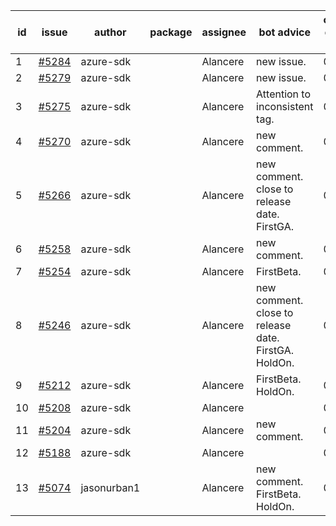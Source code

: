 | id | issue | author | package | assignee | bot advice | created date of issue | target release date | date from target |
| ------ | ------ | ------ | ------ | ------ | ------ | ------ | ------ | :-----: |
| 1 | [#5284](https://github.com/Azure/sdk-release-request/issues/5284) | azure-sdk |  | Alancere | new issue. | 06-21 | 07-25 |  |
| 2 | [#5279](https://github.com/Azure/sdk-release-request/issues/5279) | azure-sdk |  | Alancere | new issue. | 06-18 | 06-28 |  |
| 3 | [#5275](https://github.com/Azure/sdk-release-request/issues/5275) | azure-sdk |  | Alancere | Attention to inconsistent tag. | 06-14 | 07-26 |  |
| 4 | [#5270](https://github.com/Azure/sdk-release-request/issues/5270) | azure-sdk |  | Alancere | new comment. | 06-11 | 06-28 |  |
| 5 | [#5266](https://github.com/Azure/sdk-release-request/issues/5266) | azure-sdk |  | Alancere | new comment. close to release date. FirstGA. | 06-11 | 06-24 | 0 |
| 6 | [#5258](https://github.com/Azure/sdk-release-request/issues/5258) | azure-sdk |  | Alancere | new comment. | 06-06 | 06-21 |  |
| 7 | [#5254](https://github.com/Azure/sdk-release-request/issues/5254) | azure-sdk |  | Alancere | FirstBeta. | 06-05 | 06-21 |  |
| 8 | [#5246](https://github.com/Azure/sdk-release-request/issues/5246) | azure-sdk |  | Alancere | new comment. close to release date. FirstGA. HoldOn. | 06-05 | 06-27 | 2 |
| 9 | [#5212](https://github.com/Azure/sdk-release-request/issues/5212) | azure-sdk |  | Alancere | FirstBeta. HoldOn. | 05-21 | 06-21 |  |
| 10 | [#5208](https://github.com/Azure/sdk-release-request/issues/5208) | azure-sdk |  | Alancere |  | 05-15 | 06-21 |  |
| 11 | [#5204](https://github.com/Azure/sdk-release-request/issues/5204) | azure-sdk |  | Alancere | new comment. | 05-15 | 06-21 |  |
| 12 | [#5188](https://github.com/Azure/sdk-release-request/issues/5188) | azure-sdk |  | Alancere |  | 05-08 | 06-21 |  |
| 13 | [#5074](https://github.com/Azure/sdk-release-request/issues/5074) | jasonurban1 |  | Alancere | new comment. FirstBeta. HoldOn. | 03-22 | 05-24 |  |
